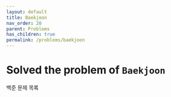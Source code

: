 ```yaml
---
layout: default
title: Baekjoon
nav_order: 20
parent: Problems
has_children: true
permalink: /problems/baekjoon
---
```


# Solved the problem of `Baekjoon`

백준 문제 목록
